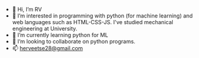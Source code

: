 - 👋 Hi, I’m RV
- 👀 I’m interested in programming with python (for machine learning) and web languages such as HTML-CSS-JS. I've studied mechanical engineering at University.
- 🌱 I’m currently learning python for ML
- 💞️ I’m looking to collaborate on python programs.
- 📫 herveetse28@gmail.com

<!---
herveetse/herveetse is a ✨ special ✨ repository because its `README.md` (this file) appears on your GitHub profile.
You can click the Preview link to take a look at your changes.
--->
